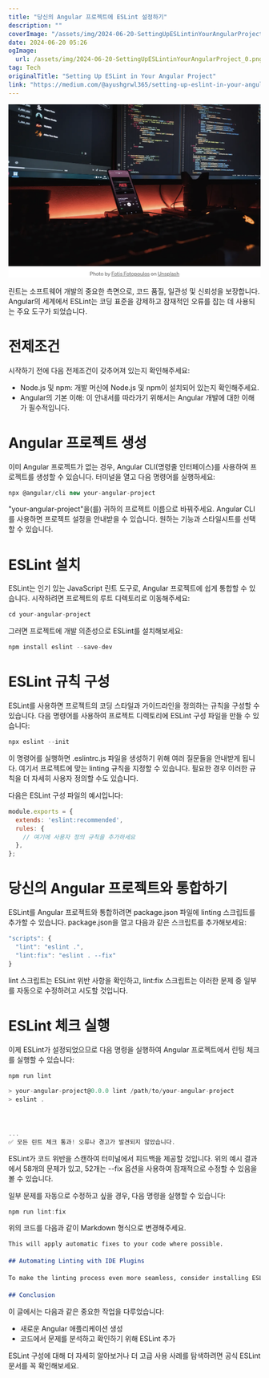 ```yaml
---
title: "당신의 Angular 프로젝트에 ESLint 설정하기"
description: ""
coverImage: "/assets/img/2024-06-20-SettingUpESLintinYourAngularProject_0.png"
date: 2024-06-20 05:26
ogImage: 
  url: /assets/img/2024-06-20-SettingUpESLintinYourAngularProject_0.png
tag: Tech
originalTitle: "Setting Up ESLint in Your Angular Project"
link: "https://medium.com/@ayushgrwl365/setting-up-eslint-in-your-angular-project-888f210fc25e"
---
```



<img src="/assets/img/2024-06-20-SettingUpESLintinYourAngularProject_0.png" />

린트는 소프트웨어 개발의 중요한 측면으로, 코드 품질, 일관성 및 신뢰성을 보장합니다. Angular의 세계에서 ESLint는 코딩 표준을 강제하고 잠재적인 오류를 잡는 데 사용되는 주요 도구가 되었습니다.

# 전제조건

시작하기 전에 다음 전제조건이 갖추어져 있는지 확인해주세요:

<div class="content-ad"></div>

- Node.js 및 npm: 개발 머신에 Node.js 및 npm이 설치되어 있는지 확인해주세요.
- Angular의 기본 이해: 이 안내서를 따라가기 위해서는 Angular 개발에 대한 이해가 필수적입니다.

# Angular 프로젝트 생성

이미 Angular 프로젝트가 없는 경우, Angular CLI(명령줄 인터페이스)를 사용하여 프로젝트를 생성할 수 있습니다. 터미널을 열고 다음 명령어를 실행하세요:

```js
npx @angular/cli new your-angular-project
```

<div class="content-ad"></div>

"your-angular-project"을(를) 귀하의 프로젝트 이름으로 바꿔주세요. Angular CLI를 사용하면 프로젝트 설정을 안내받을 수 있습니다. 원하는 기능과 스타일시트를 선택할 수 있습니다.

# ESLint 설치

ESLint는 인기 있는 JavaScript 린트 도구로, Angular 프로젝트에 쉽게 통합할 수 있습니다. 시작하려면 프로젝트의 루트 디렉토리로 이동해주세요:

```js
cd your-angular-project
```

<div class="content-ad"></div>

그러면 프로젝트에 개발 의존성으로 ESLint를 설치해보세요:

```js
npm install eslint --save-dev
```

# ESLint 규칙 구성

ESLint를 사용하면 프로젝트의 코딩 스타일과 가이드라인을 정의하는 규칙을 구성할 수 있습니다. 다음 명령어를 사용하여 프로젝트 디렉토리에 ESLint 구성 파일을 만들 수 있습니다:

<div class="content-ad"></div>

```js
npx eslint --init
```

이 명령어를 실행하면 .eslintrc.js 파일을 생성하기 위해 여러 질문들을 안내받게 됩니다. 여기서 프로젝트에 맞는 linting 규칙을 지정할 수 있습니다. 필요한 경우 이러한 규칙을 더 자세히 사용자 정의할 수도 있습니다.

다음은 ESLint 구성 파일의 예시입니다:

```js
module.exports = {
  extends: 'eslint:recommended',
  rules: {
    // 여기에 사용자 정의 규칙을 추가하세요
  },
};
```

<div class="content-ad"></div>

# 당신의 Angular 프로젝트와 통합하기

ESLint를 Angular 프로젝트와 통합하려면 package.json 파일에 linting 스크립트를 추가할 수 있습니다. package.json을 열고 다음과 같은 스크립트를 추가해보세요:

```js
"scripts": {
  "lint": "eslint .",
  "lint:fix": "eslint . --fix"
}
```

lint 스크립트는 ESLint 위반 사항을 확인하고, lint:fix 스크립트는 이러한 문제 중 일부를 자동으로 수정하려고 시도할 것입니다.

<div class="content-ad"></div>

# ESLint 체크 실행

이제 ESLint가 설정되었으므로 다음 명령을 실행하여 Angular 프로젝트에서 린팅 체크를 실행할 수 있습니다:

```js
npm run lint
```

<div class="content-ad"></div>

```js
> your-angular-project@0.0.0 lint /path/to/your-angular-project
> eslint .



...
✅ 모든 린트 체크 통과! 오류나 경고가 발견되지 않았습니다.
```

ESLint가 코드 위반을 스캔하여 터미널에서 피드백을 제공할 것입니다. 위의 예시 결과에서 58개의 문제가 있고, 52개는 --fix 옵션을 사용하여 잠재적으로 수정할 수 있음을 볼 수 있습니다.

일부 문제를 자동으로 수정하고 싶을 경우, 다음 명령을 실행할 수 있습니다:

```js
npm run lint:fix
```

<div class="content-ad"></div>

위의 코드를 다음과 같이 Markdown 형식으로 변경해주세요.

```markdown
This will apply automatic fixes to your code where possible.

## Automating Linting with IDE Plugins

To make the linting process even more seamless, consider installing ESLint plugins for your preferred code editor. Popular code editors like Visual Studio Code have ESLint extensions available. These extensions can highlight ESLint issues directly in your editor as you write code.

## Conclusion
```

<div class="content-ad"></div>

이 글에서는 다음과 같은 중요한 작업을 다루었습니다:

- 새로운 Angular 애플리케이션 생성
- 코드에서 문제를 분석하고 확인하기 위해 ESLint 추가

ESLint 구성에 대해 더 자세히 알아보거나 더 고급 사용 사례를 탐색하려면 공식 ESLint 문서를 꼭 확인해보세요.